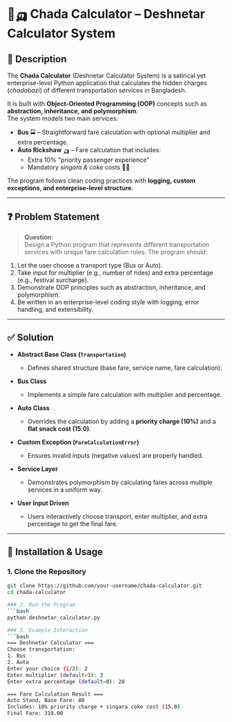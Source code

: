 # 🚌🛺 Chada Calculator – Deshnetar Calculator System  

## 📌 Description  
The **Chada Calculator** (Deshnetar Calculator System) is a satirical yet enterprise-level Python application that calculates the hidden charges (*chadabazi*) of different transportation services in Bangladesh.  

It is built with **Object-Oriented Programming (OOP)** concepts such as **abstraction, inheritance, and polymorphism**.  
The system models two main services:  

- **Bus** 🚍 – Straightforward fare calculation with optional multiplier and extra percentage.  
- **Auto Rickshaw** 🛺 – Fare calculation that includes:  
  - Extra 10% "priority passenger experience"  
  - Mandatory *singara & coke* costs 🍴🥤  

The program follows clean coding practices with **logging, custom exceptions, and enterprise-level structure**.  

---

## ❓ Problem Statement  
> **Question:**  
Design a Python program that represents different transportation services with unique fare calculation rules. The program should:  
1. Let the user choose a transport type (Bus or Auto).  
2. Take input for multiplier (e.g., number of rides) and extra percentage (e.g., festival surcharge).  
3. Demonstrate OOP principles such as abstraction, inheritance, and polymorphism.  
4. Be written in an enterprise-level coding style with logging, error handling, and extensibility.  

---

## ✅ Solution  
- **Abstract Base Class (`Transportation`)**  
  - Defines shared structure (base fare, service name, fare calculation).  

- **Bus Class**  
  - Implements a simple fare calculation with multiplier and percentage.  

- **Auto Class**  
  - Overrides the calculation by adding a **priority charge (10%)** and a **flat snack cost (15.0)**.  

- **Custom Exception (`FareCalculationError`)**  
  - Ensures invalid inputs (negative values) are properly handled.  

- **Service Layer**  
  - Demonstrates polymorphism by calculating fares across multiple services in a uniform way.  

- **User Input Driven**  
  - Users interactively choose transport, enter multiplier, and extra percentage to get the final fare.  

---

## 🚀 Installation & Usage  

### 1. Clone the Repository  
```bash
git clone https://github.com/your-username/chada-calculator.git
cd chada-calculator

### 2. Run the Program  
```bash
python deshnetar_calculator.py

### 3. Example Interaction
```bash
=== Deshnetar Calculator ===
Choose transportation:
1. Bus
2. Auto
Enter your choice (1/2): 2
Enter multiplier (default=1): 3
Enter extra percentage (default=0): 20

=== Fare Calculation Result ===
Auto Stand, Base Fare: 80
Includes: 10% priority charge + singara coke cost (15.0)
Final Fare: 319.00


